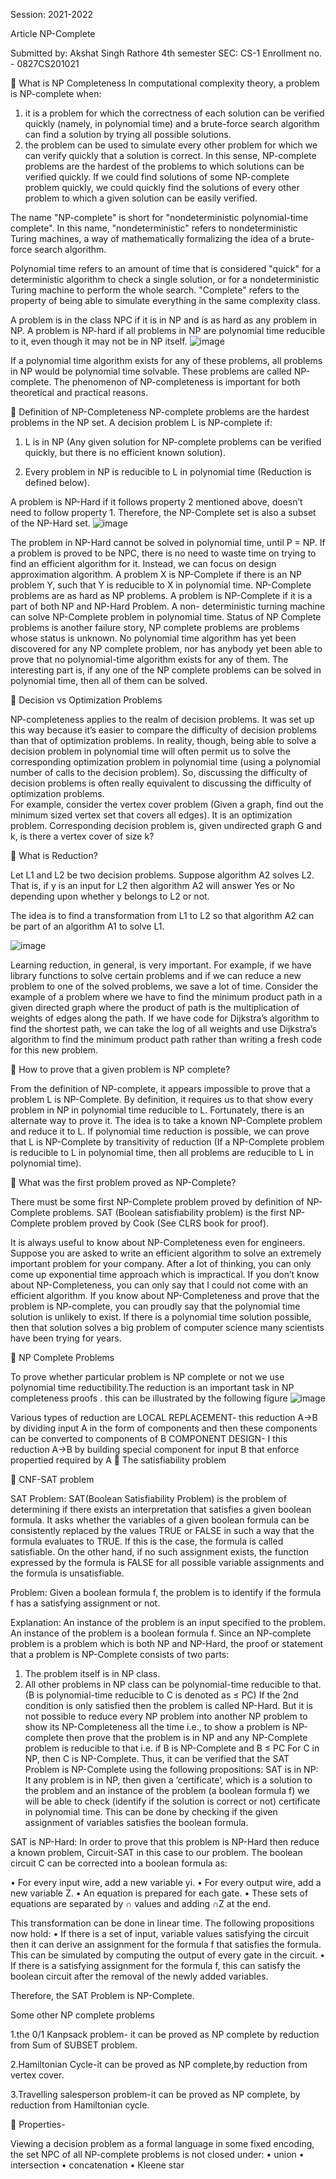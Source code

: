  

Session: 2021-2022

Article NP-Complete


Submitted by:
Akshat Singh Rathore
4th semester       SEC: CS-1
Enrollment no. - 0827CS201021









	What is NP Completeness
In computational complexity theory, a problem is NP-complete when:
1.	it is a problem for which the correctness of each solution can be verified quickly (namely, in polynomial time) and a brute-force search algorithm can find a solution by trying all possible solutions.
2.	the problem can be used to simulate every other problem for which we can verify quickly that a solution is correct. In this sense, NP-complete problems are the hardest of the problems to which solutions can be verified quickly. If we could find solutions of some NP-complete problem quickly, we could quickly find the solutions of every other problem to which a given solution can be easily verified.

The name "NP-complete" is short for "nondeterministic polynomial-time complete". In this name, "nondeterministic" refers to nondeterministic Turing machines, a way of mathematically formalizing the idea of a brute-force search algorithm.

 Polynomial time refers to an amount of time that is considered "quick" for a deterministic algorithm to check a single solution, or for a nondeterministic Turing machine to perform the whole search. "Complete" refers to the property of being able to simulate everything in the same complexity class.

A problem is in the class NPC if it is in NP and is as hard as any problem in NP. A problem is NP-hard if all problems in NP are polynomial time reducible to it, even though it may not be in NP itself.
![image](https://user-images.githubusercontent.com/105116829/167259989-0babd312-5b24-44d7-a7cf-d385814aee62.png)

 
If a polynomial time algorithm exists for any of these problems, all problems in NP would be polynomial time solvable. These problems are called NP-complete. The phenomenon of NP-completeness is important for both theoretical and practical reasons.




	Definition of NP-Completeness
NP-complete problems are the hardest problems in the NP set.  A decision problem L is NP-complete if: 

1) L is in NP (Any given solution for NP-complete problems can be verified quickly, but there is no efficient known solution). 

2) Every problem in NP is reducible to L in polynomial time (Reduction is defined below). 

A problem is NP-Hard if it follows property 2 mentioned above, doesn’t need to follow property 1. Therefore, the NP-Complete set is also a subset of the NP-Hard set. 
 ![image](https://user-images.githubusercontent.com/105116829/167260013-e3cb0161-e4d5-4adb-87d2-f3a3c06008a5.png)


The problem in NP-Hard cannot be solved in polynomial time, until P = NP. If a problem is proved to be NPC, there is no need to waste time on trying to find an efficient algorithm for it. Instead, we can focus on design approximation algorithm.
A problem X is NP-Complete if there is an NP problem Y, such that Y is reducible to X in polynomial time. NP-Complete problems are as hard as NP problems. A problem is NP-Complete if it is a part of both NP and NP-Hard Problem. A non- deterministic  turning machine can solve NP-Complete problem in polynomial time. 
Status of NP Complete problems is another failure story, NP complete problems are problems whose status is unknown. No polynomial time algorithm has yet been discovered for any NP complete problem, nor has anybody yet been able to prove that no polynomial-time algorithm exists for any of them. The interesting part is, if any one of the NP complete problems can be solved in polynomial time, then all of them can be solved.

	Decision vs Optimization Problems 

NP-completeness applies to the realm of decision problems.  It was set up this way because it’s easier to compare the difficulty of decision problems than that of optimization problems.   In reality, though, being able to solve a decision problem in polynomial time will often permit us to solve the corresponding optimization problem in polynomial time (using a polynomial number of calls to the decision problem). So, discussing the difficulty of decision problems is often really equivalent to discussing the difficulty of optimization problems.  
For example, consider the vertex cover problem (Given a graph, find out the minimum sized vertex set that covers all edges). It is an optimization problem. Corresponding decision problem is, given undirected graph G and k, is there a vertex cover of size k? 

	What is Reduction? 

Let L1 and L2 be two decision problems. Suppose algorithm A2 solves L2. That is, if y is an input for L2 then algorithm A2 will answer Yes or No depending upon whether y belongs to L2 or not. 

The idea is to find a transformation from L1 to L2 so that algorithm A2 can be part of an algorithm A1 to solve L1. 

 ![image](https://user-images.githubusercontent.com/105116829/167260026-8a07669d-6a96-4ed9-ac2b-5d1cd53d8ab1.png)

Learning reduction, in general, is very important. For example, if we have library functions to solve certain problems and if we can reduce a new problem to one of the solved problems, we save a lot of time. Consider the example of a problem where we have to find the minimum product path in a given directed graph where the product of path is the multiplication of weights of edges along the path. If we have code for Dijkstra’s algorithm to find the shortest path, we can take the log of all weights and use Dijkstra’s algorithm to find the minimum product path rather than writing a fresh code for this new problem. 

	How to prove that a given problem is NP complete? 

From the definition of NP-complete, it appears impossible to prove that a problem L is NP-Complete.  By definition, it requires us to that show every problem in NP in polynomial time reducible to L.   Fortunately, there is an alternate way to prove it.   The idea is to take a known NP-Complete problem and reduce it to L.  If polynomial time reduction is possible, we can prove that L is NP-Complete by transitivity of reduction (If a NP-Complete problem is reducible to L in polynomial time, then all problems are reducible to L in polynomial time). 

	What was the first problem proved as NP-Complete? 

There must be some first NP-Complete problem proved by definition of NP-Complete problems.  SAT (Boolean satisfiability problem) is the first NP-Complete problem proved by Cook (See CLRS book for proof). 

It is always useful to know about NP-Completeness even for engineers. Suppose you are asked to write an efficient algorithm to solve an extremely important problem for your company. After a lot of thinking, you can only come up exponential time approach which is impractical. If you don’t know about NP-Completeness, you can only say that I could not come with an efficient algorithm. If you know about NP-Completeness and prove that the problem is NP-complete, you can proudly say that the polynomial time solution is unlikely to exist. If there is a polynomial time solution possible, then that solution solves a big problem of computer science many scientists have been trying for years. 

	NP Complete Problems

To prove whether particular problem is NP complete or not we use polynomial time reductibility.The reduction is an important task in NP completeness proofs . this can be illustrated by the following figure
![image](https://user-images.githubusercontent.com/105116829/167260043-3eb567ce-8b86-49a8-91fc-d17f69b32921.png)

 
Various types of reduction are 
LOCAL REPLACEMENT- this reduction A->B by dividing input A in the form of components and then these components can be converted to components of B
COMPONENT DESIGN-  I this reduction A->B by building special component for input B that enforce propertied required by A
	The satisfiability problem

	CNF-SAT problem
 
SAT Problem: SAT(Boolean Satisfiability Problem) is the problem of determining if there exists an interpretation that satisfies a given boolean formula. It asks whether the variables of a given boolean formula can be consistently replaced by the values TRUE or FALSE in such a way that the formula evaluates to TRUE. If this is the case, the formula is called satisfiable. On the other hand, if no such assignment exists, the function expressed by the formula is FALSE for all possible variable assignments and the formula is unsatisfiable.

Problem: Given a boolean formula f, the problem is to identify if the formula f has a satisfying assignment or not.

Explanation: An instance of the problem is an input specified to the problem. An instance of the problem is a boolean formula f. Since an NP-complete problem is a problem which is both NP and NP-Hard, the proof or statement that a problem is NP-Complete consists of two parts:
1.	The problem itself is in NP class.
2.	All other problems in NP class can be polynomial-time reducible to that.
(B is polynomial-time reducible to C is denoted as ≤ PC)
If the 2nd condition is only satisfied then the problem is called NP-Hard.
But it is not possible to reduce every NP problem into another NP problem to show its NP-Completeness all the time i.e., to show a problem is NP-complete then prove that the problem is in NP and any NP-Complete problem is reducible to that i.e.  if B is NP-Complete and B ≤ PC For C in NP, then C is NP-Complete. Thus, it can be verified that the SAT Problem is NP-Complete using the following propositions:
SAT is in NP:
It any problem is in NP, then given a ‘certificate’, which is a solution to the problem and an instance of the problem (a boolean formula f) we will be able to check (identify if the solution is correct or not) certificate in polynomial time. This can be done by checking if the given assignment of variables satisfies the boolean formula.

SAT is NP-Hard:
In order to prove that this problem is NP-Hard then reduce a known problem, Circuit-SAT in this case to our problem. The boolean circuit C can be corrected into a boolean formula as:

•	For every input wire, add a new variable yi.
•	For every output wire, add a new variable Z.
•	An equation is prepared for each gate.
•	These sets of equations are separated by ∩ values and adding ∩Z at the end.

This transformation can be done in linear time. The following propositions now hold:
•	If there is a set of input, variable values satisfying the circuit then it can derive an assignment for the formula f that satisfies the formula. This can be simulated by computing the output of every gate in the circuit.
•	If there is a satisfying assignment for the formula f, this can satisfy the boolean circuit after the removal of the newly added variables.

Therefore, the SAT Problem is NP-Complete.

Some other NP complete problems 

1.the 0/1 Kanpsack problem- it can be proved as NP complete by reduction from Sum of SUBSET problem.

2.Hamiltonian Cycle-it can be proved as NP complete,by reduction from vertex cover.

3.Travelling salesperson problem-it can be proved as NP complete, by reduction from Hamiltonian cycle.









	Properties-

Viewing a decision problem as a formal language in some fixed encoding, the set NPC of all NP-complete problems is not closed under:
•	union
•	intersection
•	concatenation
•	Kleene star
